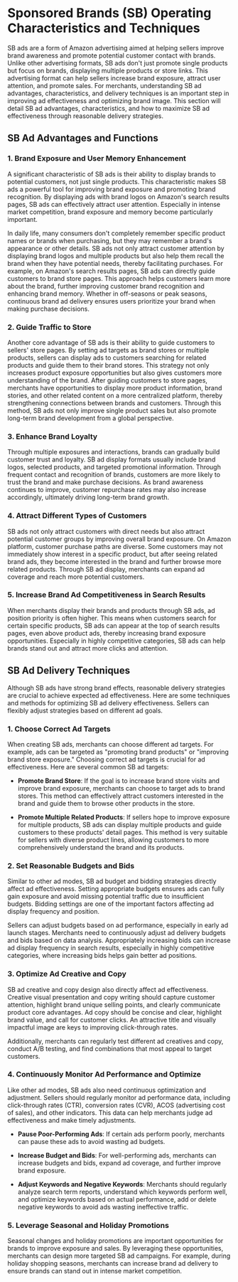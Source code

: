# Sponsored Brands (SB) Operating Characteristics and Techniques

SB ads are a form of Amazon advertising aimed at helping sellers improve brand awareness and promote potential customer contact with brands. Unlike other advertising formats, SB ads don't just promote single products but focus on brands, displaying multiple products or store links. This advertising format can help sellers increase brand exposure, attract user attention, and promote sales. For merchants, understanding SB ad advantages, characteristics, and delivery techniques is an important step in improving ad effectiveness and optimizing brand image. This section will detail SB ad advantages, characteristics, and how to maximize SB ad effectiveness through reasonable delivery strategies.

## SB Ad Advantages and Functions

### 1. Brand Exposure and User Memory Enhancement

A significant characteristic of SB ads is their ability to display brands to potential customers, not just single products. This characteristic makes SB ads a powerful tool for improving brand exposure and promoting brand recognition. By displaying ads with brand logos on Amazon's search results pages, SB ads can effectively attract user attention. Especially in intense market competition, brand exposure and memory become particularly important.

In daily life, many consumers don't completely remember specific product names or brands when purchasing, but they may remember a brand's appearance or other details. SB ads not only attract customer attention by displaying brand logos and multiple products but also help them recall the brand when they have potential needs, thereby facilitating purchases. For example, on Amazon's search results pages, SB ads can directly guide customers to brand store pages. This approach helps customers learn more about the brand, further improving customer brand recognition and enhancing brand memory. Whether in off-seasons or peak seasons, continuous brand ad delivery ensures users prioritize your brand when making purchase decisions.

### 2. Guide Traffic to Store

Another core advantage of SB ads is their ability to guide customers to sellers' store pages. By setting ad targets as brand stores or multiple products, sellers can display ads to customers searching for related products and guide them to their brand stores. This strategy not only increases product exposure opportunities but also gives customers more understanding of the brand. After guiding customers to store pages, merchants have opportunities to display more product information, brand stories, and other related content on a more centralized platform, thereby strengthening connections between brands and customers. Through this method, SB ads not only improve single product sales but also promote long-term brand development from a global perspective.

### 3. Enhance Brand Loyalty

Through multiple exposures and interactions, brands can gradually build customer trust and loyalty. SB ad display formats usually include brand logos, selected products, and targeted promotional information. Through frequent contact and recognition of brands, customers are more likely to trust the brand and make purchase decisions. As brand awareness continues to improve, customer repurchase rates may also increase accordingly, ultimately driving long-term brand growth.

### 4. Attract Different Types of Customers

SB ads not only attract customers with direct needs but also attract potential customer groups by improving overall brand exposure. On Amazon platform, customer purchase paths are diverse. Some customers may not immediately show interest in a specific product, but after seeing related brand ads, they become interested in the brand and further browse more related products. Through SB ad display, merchants can expand ad coverage and reach more potential customers.

### 5. Increase Brand Ad Competitiveness in Search Results

When merchants display their brands and products through SB ads, ad position priority is often higher. This means when customers search for certain specific products, SB ads can appear at the top of search results pages, even above product ads, thereby increasing brand exposure opportunities. Especially in highly competitive categories, SB ads can help brands stand out and attract more clicks and attention.

## SB Ad Delivery Techniques

Although SB ads have strong brand effects, reasonable delivery strategies are crucial to achieve expected ad effectiveness. Here are some techniques and methods for optimizing SB ad delivery effectiveness. Sellers can flexibly adjust strategies based on different ad goals.

### 1. Choose Correct Ad Targets

When creating SB ads, merchants can choose different ad targets. For example, ads can be targeted as "promoting brand products" or "improving brand store exposure." Choosing correct ad targets is crucial for ad effectiveness. Here are several common SB ad targets:

- **Promote Brand Store**: If the goal is to increase brand store visits and improve brand exposure, merchants can choose to target ads to brand stores. This method can effectively attract customers interested in the brand and guide them to browse other products in the store.

- **Promote Multiple Related Products**: If sellers hope to improve exposure for multiple products, SB ads can display multiple products and guide customers to these products' detail pages. This method is very suitable for sellers with diverse product lines, allowing customers to more comprehensively understand the brand and its products.

### 2. Set Reasonable Budgets and Bids

Similar to other ad modes, SB ad budget and bidding strategies directly affect ad effectiveness. Setting appropriate budgets ensures ads can fully gain exposure and avoid missing potential traffic due to insufficient budgets. Bidding settings are one of the important factors affecting ad display frequency and position.

Sellers can adjust budgets based on ad performance, especially in early ad launch stages. Merchants need to continuously adjust ad delivery budgets and bids based on data analysis. Appropriately increasing bids can increase ad display frequency in search results, especially in highly competitive categories, where increasing bids helps gain better ad positions.

### 3. Optimize Ad Creative and Copy

SB ad creative and copy design also directly affect ad effectiveness. Creative visual presentation and copy writing should capture customer attention, highlight brand unique selling points, and clearly communicate product core advantages. Ad copy should be concise and clear, highlight brand value, and call for customer clicks. An attractive title and visually impactful image are keys to improving click-through rates.

Additionally, merchants can regularly test different ad creatives and copy, conduct A/B testing, and find combinations that most appeal to target customers.

### 4. Continuously Monitor Ad Performance and Optimize

Like other ad modes, SB ads also need continuous optimization and adjustment. Sellers should regularly monitor ad performance data, including click-through rates (CTR), conversion rates (CVR), ACOS (advertising cost of sales), and other indicators. This data can help merchants judge ad effectiveness and make timely adjustments.

- **Pause Poor-Performing Ads**: If certain ads perform poorly, merchants can pause these ads to avoid wasting ad budgets.

- **Increase Budget and Bids**: For well-performing ads, merchants can increase budgets and bids, expand ad coverage, and further improve brand exposure.

- **Adjust Keywords and Negative Keywords**: Merchants should regularly analyze search term reports, understand which keywords perform well, and optimize keywords based on actual performance, add or delete negative keywords to avoid ads wasting ineffective traffic.

### 5. Leverage Seasonal and Holiday Promotions

Seasonal changes and holiday promotions are important opportunities for brands to improve exposure and sales. By leveraging these opportunities, merchants can design more targeted SB ad campaigns. For example, during holiday shopping seasons, merchants can increase brand ad delivery to ensure brands can stand out in intense market competition.

